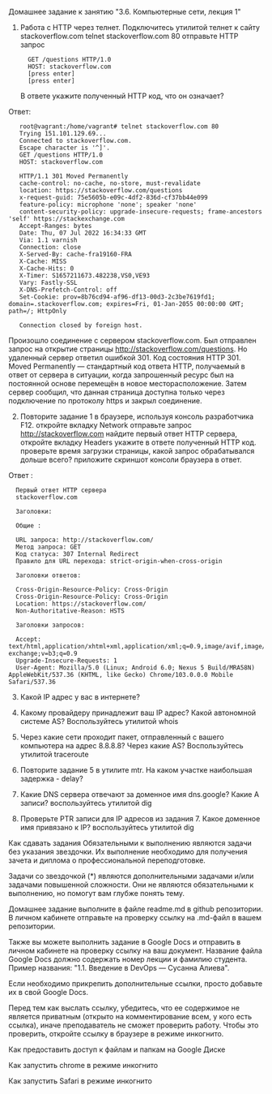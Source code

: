 Домашнее задание к занятию "3.6. Компьютерные сети, лекция 1"

1) Работа c HTTP через телнет.
   Подключитесь утилитой телнет к сайту stackoverflow.com telnet stackoverflow.com 80
   отправьте HTTP запрос

         GET /questions HTTP/1.0
         HOST: stackoverflow.com
         [press enter]
         [press enter]
   В ответе укажите полученный HTTP код, что он означает?



Ответ:  

       root@vagrant:/home/vagrant# telnet stackoverflow.com 80
       Trying 151.101.129.69...
       Connected to stackoverflow.com.
       Escape character is '^]'.
       GET /questions HTTP/1.0
       HOST: stackoverflow.com
   
       HTTP/1.1 301 Moved Permanently
       cache-control: no-cache, no-store, must-revalidate
       location: https://stackoverflow.com/questions
       x-request-guid: 75e5605b-e09c-4df2-836d-cf37bb44e099
       feature-policy: microphone 'none'; speaker 'none'
       content-security-policy: upgrade-insecure-requests; frame-ancestors 'self' https://stackexchange.com
       Accept-Ranges: bytes
       Date: Thu, 07 Jul 2022 16:34:33 GMT
       Via: 1.1 varnish
       Connection: close
       X-Served-By: cache-fra19160-FRA
       X-Cache: MISS
       X-Cache-Hits: 0
       X-Timer: S1657211673.482238,VS0,VE93
       Vary: Fastly-SSL
       X-DNS-Prefetch-Control: off
       Set-Cookie: prov=8b76cd94-af96-df13-00d3-2c3be7619fd1; domain=.stackoverflow.com; expires=Fri, 01-Jan-2055 00:00:00 GMT; path=/; HttpOnly
   
       Connection closed by foreign host.


   Произошло соединение с сервером stackoverflow.com. Был отправлен запрос на открытие страницы  http://stackoverflow.com/questions.
   Но удаленный сервер ответил ошибкой 301. 
   Код состояния HTTP 301. Moved Permanently — стандартный код ответа HTTP, получаемый в ответ от сервера в ситуации, 
   когда запрошенный ресурс был на постоянной основе перемещён в новое месторасположение.
   Затем сервер сообщил, что данная страница доступна только через подключение по протоколу https и закрыл соединение.

2) Повторите задание 1 в браузере, используя консоль разработчика F12.
   откройте вкладку Network
   отправьте запрос http://stackoverflow.com
   найдите первый ответ HTTP сервера, откройте вкладку Headers
   укажите в ответе полученный HTTP код.
   проверьте время загрузки страницы, какой запрос обрабатывался дольше всего?
   приложите скриншот консоли браузера в ответ.

Ответ :

      Первый ответ HTTP сервера 
      stackoverflow.com
 
      Заголовки:
 
      Общие :

      URL запроса: http://stackoverflow.com/
      Метод запроса: GET
      Код статуса: 307 Internal Redirect
      Правило для URL перехода: strict-origin-when-cross-origin
    
      Заголовки ответов:
    
      Cross-Origin-Resource-Policy: Cross-Origin
      Cross-Origin-Resource-Policy: Cross-Origin
      Location: https://stackoverflow.com/
      Non-Authoritative-Reason: HSTS
 
      Заголовки запросов:
 
      Accept: text/html,application/xhtml+xml,application/xml;q=0.9,image/avif,image/webp,image/apng,*/*;q=0.8,application/signed-exchange;v=b3;q=0.9
      Upgrade-Insecure-Requests: 1
      User-Agent: Mozilla/5.0 (Linux; Android 6.0; Nexus 5 Build/MRA58N) AppleWebKit/537.36 (KHTML, like Gecko) Chrome/103.0.0.0 Mobile Safari/537.36





3) Какой IP адрес у вас в интернете?
   

4) Какому провайдеру принадлежит ваш IP адрес? Какой автономной системе AS? Воспользуйтесь утилитой whois

  
5) Через какие сети проходит пакет, отправленный с вашего компьютера на адрес 8.8.8.8? Через какие AS? Воспользуйтесь утилитой traceroute


6) Повторите задание 5 в утилите mtr. На каком участке наибольшая задержка - delay?


7) Какие DNS сервера отвечают за доменное имя dns.google? Какие A записи? воспользуйтесь утилитой dig


8) Проверьте PTR записи для IP адресов из задания 7. Какое доменное имя привязано к IP? воспользуйтесь утилитой dig











Как сдавать задания
Обязательными к выполнению являются задачи без указания звездочки. Их выполнение необходимо для получения зачета и диплома о профессиональной переподготовке.

Задачи со звездочкой (*) являются дополнительными задачами и/или задачами повышенной сложности. Они не являются обязательными к выполнению, но помогут вам глубже понять тему.

Домашнее задание выполните в файле readme.md в github репозитории. В личном кабинете отправьте на проверку ссылку на .md-файл в вашем репозитории.

Также вы можете выполнить задание в Google Docs и отправить в личном кабинете на проверку ссылку на ваш документ. Название файла Google Docs должно содержать номер лекции и фамилию студента. Пример названия: "1.1. Введение в DevOps — Сусанна Алиева".

Если необходимо прикрепить дополнительные ссылки, просто добавьте их в свой Google Docs.

Перед тем как выслать ссылку, убедитесь, что ее содержимое не является приватным (открыто на комментирование всем, у кого есть ссылка), иначе преподаватель не сможет проверить работу. Чтобы это проверить, откройте ссылку в браузере в режиме инкогнито.

Как предоставить доступ к файлам и папкам на Google Диске

Как запустить chrome в режиме инкогнито

Как запустить Safari в режиме инкогнито